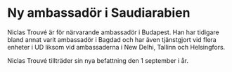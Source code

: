 # Ny ambassadör i Saudiarabien

Niclas Trouvé är för närvarande ambassadör i Budapest. Han har tidigare bland annat varit ambassadör i Bagdad och har även tjänstgjort vid flera enheter i UD liksom vid ambassaderna i New Delhi, Tallinn och Helsingfors.

Niclas Trouvé tillträder sin nya befattning den 1 september i år.
